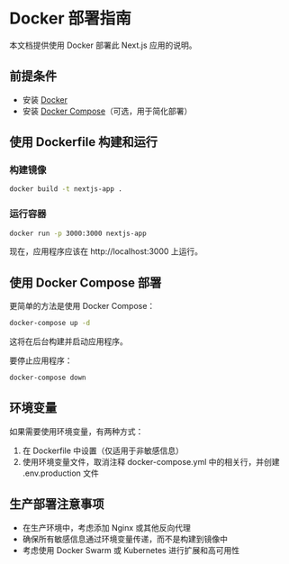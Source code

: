 # Docker 部署指南

本文档提供使用 Docker 部署此 Next.js 应用的说明。

## 前提条件

- 安装 [Docker](https://docs.docker.com/get-docker/)
- 安装 [Docker Compose](https://docs.docker.com/compose/install/)（可选，用于简化部署）

## 使用 Dockerfile 构建和运行

### 构建镜像

```bash
docker build -t nextjs-app .
```

### 运行容器

```bash
docker run -p 3000:3000 nextjs-app
```

现在，应用程序应该在 http://localhost:3000 上运行。

## 使用 Docker Compose 部署

更简单的方法是使用 Docker Compose：

```bash
docker-compose up -d
```

这将在后台构建并启动应用程序。

要停止应用程序：

```bash
docker-compose down
```

## 环境变量

如果需要使用环境变量，有两种方式：

1. 在 Dockerfile 中设置（仅适用于非敏感信息）
2. 使用环境变量文件，取消注释 docker-compose.yml 中的相关行，并创建 .env.production 文件

## 生产部署注意事项

- 在生产环境中，考虑添加 Nginx 或其他反向代理
- 确保所有敏感信息通过环境变量传递，而不是构建到镜像中
- 考虑使用 Docker Swarm 或 Kubernetes 进行扩展和高可用性 